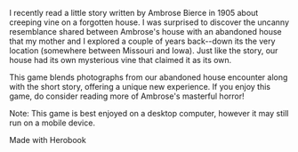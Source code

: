 I recently read a little story written by Ambrose Bierce in 1905 about creeping vine on a forgotten house. I was surprised to discover the uncanny resemblance shared between Ambrose's house with an abandoned house that my mother and I explored a couple of years back--down its the very location (somewhere between Missouri and Iowa). Just like the story, our house had its own mysterious vine that claimed it as its own.

This game blends photographs from our abandoned house encounter along with the short story, offering a unique new experience. If you enjoy this game, do consider reading more of Ambrose's masterful horror!

Note: This game is best enjoyed on a desktop computer, however it may still run on a mobile device.

Made with Herobook
